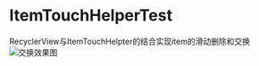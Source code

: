 # ItemTouchHelperTest
RecyclerView与ItemTouchHelpter的结合实现item的滑动删除和交换
![交换效果图](http://www.jcodecraeer.com/uploads/20150630/1435641365165672.gif)

